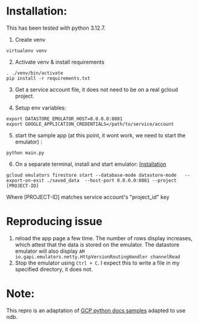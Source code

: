 # Installation:

This has been tested with python 3.12.7.


1. Create venv
```
virtualenv venv
```
2. Activate venv & install requirements
```
. ./venv/bin/activate
pip install -r requirements.txt
```
3. Get a service account file, it does not need to be on a real gcloud project.

4. Setup env variables:
```
export DATASTORE_EMULATOR_HOST=0.0.0.0:8081
export GOOGLE_APPLICATION_CREDENTIALS=/path/to/service/account
```

5. start the sample app (at this point, it wont work, we need to start the emulator) :
```
python main.py
```

6. On a separate terminal, install and start emulator:
[Installation](https://cloud.google.com/firestore/docs/emulator#install)

```
gcloud emulators firestore start --database-mode datastore-mode   --export-on-exit ./saved_data  --host-port 0.0.0.0:8081 --project  [PROJECT-ID]
```

Where [PROJECT-ID] matches service account's "project_id" key


# Reproducing issue
1. reload the app page a few time. The number of rows display increases, which attest that the data is stored on the emulator. The datastore emulator will also display `AM io.gapi.emulators.netty.HttpVersionRoutingHandler channelRead`
2. Stop the emulator using `Ctrl + C`. I expect this to write a file in my specified directory, it does not.



# Note: 

This repro is an adaptation of [GCP python docs samples](https://github.com/GoogleCloudPlatform/python-docs-samples/tree/main/appengine/standard_python3/building-an-app/building-an-app-3) adapted to use ndb.
